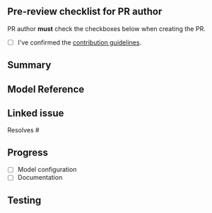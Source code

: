 <!--
Thank you for contributing! To help us out with reviewing, please consider the following:

- Does this pull request include a summary of the change (see below)?
- Does this pull request include a descriptive title?
- Does this pull request link to a "new model" issue (see below)?
-->

## Pre-review checklist for PR author

PR author **must** check the checkboxes below when creating the PR.

- [ ] I've confirmed the [contribution guidelines](https://github.com/ddmms/ml-peg/blob/main/contributing.md).

## Summary

<!-- Describe the new model. This can be brief, as most information can be in the linked issue. -->

## Model Reference
<!-- Add a reference for the model and a link to download the model checkpoint. -->
## Linked issue

<!-- Enter the number of the issue this resolves. This should be labelled as "new model". -->
Resolves #

## Progress

<!-- Which aspects of adding the new model are complete? Any issues encountered can also be discussed here. -->
- [ ] Model configuration
- [ ] Documentation

## Testing

<!-- Which benchmarks have you tested your model against? -->
